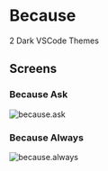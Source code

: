 # Because

2 Dark VSCode Themes

## Screens

### Because Ask

![because.ask](https://github.com/selfrefactor/niketa-themes/blob/master/packages/because_ask/screens/because.ask.png?raw=true)

### Because Always

![because.always](https://github.com/selfrefactor/niketa-themes/blob/master/packages/because_always/screens/because.always.png?raw=true)